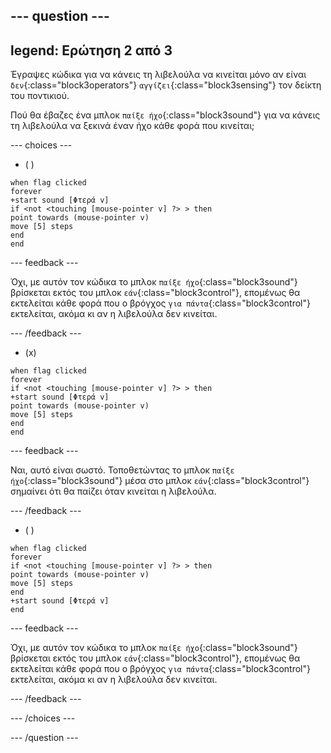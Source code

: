 
--- question ---
---
legend: Ερώτηση 2 από 3
---

Έγραψες κώδικα για να κάνεις τη λιβελούλα να κινείται μόνο αν είναι `δεν`{:class="block3operators"} `αγγίζει`{:class="block3sensing"} τον δείκτη του ποντικιού.

Πού θα έβαζες ένα μπλοκ `παίξε ήχο`{:class="block3sound"} για να κάνεις τη λιβελούλα να ξεκινά έναν ήχο κάθε φορά που κινείται;

--- choices ---

- ( )

```blocks3
when flag clicked
forever
+start sound [Φτερά v]
if <not <touching [mouse-pointer v] ?> > then
point towards (mouse-pointer v)
move [5] steps
end
end
```

--- feedback ---

Όχι, με αυτόν τον κώδικα το μπλοκ `παίξε ήχο`{:class="block3sound"} βρίσκεται εκτός του μπλοκ `εάν`{:class="block3control"}, επομένως θα εκτελείται κάθε φορά που ο βρόγχος `για πάντα`{:class="block3control"} εκτελείται, ακόμα κι αν η λιβελούλα δεν κινείται.

--- /feedback ---

- (x)

```blocks3
when flag clicked
forever
if <not <touching [mouse-pointer v] ?> > then
+start sound [Φτερά v]
point towards (mouse-pointer v)
move [5] steps
end
end
```

  --- feedback ---

Ναι, αυτό είναι σωστό. Τοποθετώντας το μπλοκ `παίξε ήχο`{:class="block3sound"} μέσα στο μπλοκ `εάν`{:class="block3control"} σημαίνει ότι θα παίζει όταν κινείται η λιβελούλα.

  --- /feedback ---

- ( )


```blocks3
when flag clicked
forever
if <not <touching [mouse-pointer v] ?> > then
point towards (mouse-pointer v)
move [5] steps
end
+start sound [Φτερά v]
end
```

  --- feedback ---

Όχι, με αυτόν τον κώδικα το μπλοκ `παίξε ήχο`{:class="block3sound"} βρίσκεται εκτός του μπλοκ `εάν`{:class="block3control"}, επομένως θα εκτελείται κάθε φορά που ο βρόγχος `για πάντα`{:class="block3control"} εκτελείται, ακόμα κι αν η λιβελούλα δεν κινείται.

  --- /feedback ---

--- /choices ---

--- /question ---
